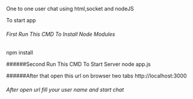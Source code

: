 One to one user chat using html,socket and nodeJS


To start app
###### First Run This CMD To Install Node Modules
npm install 

######Second Run This CMD To Start Server
node app.js

######After that open this url on  browser two tabs
http://localhost:3000

###### After open url fill your user name and start chat
